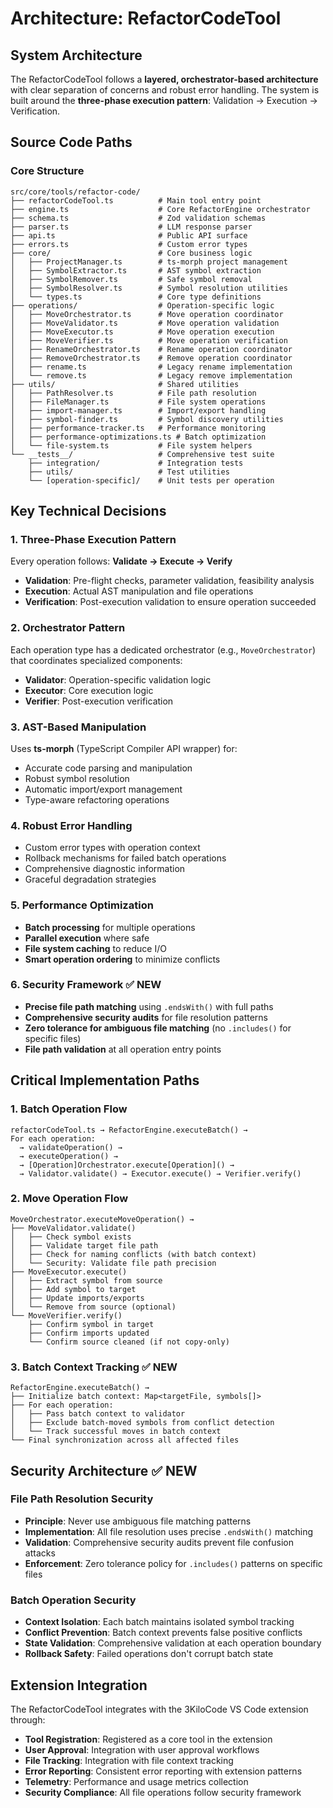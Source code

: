 # Architecture: RefactorCodeTool

## System Architecture

The RefactorCodeTool follows a **layered, orchestrator-based architecture** with clear separation of concerns and robust error handling. The system is built around the **three-phase execution pattern**: Validation → Execution → Verification.

## Source Code Paths

### Core Structure

```
src/core/tools/refactor-code/
├── refactorCodeTool.ts          # Main tool entry point
├── engine.ts                    # Core RefactorEngine orchestrator
├── schema.ts                    # Zod validation schemas
├── parser.ts                    # LLM response parser
├── api.ts                       # Public API surface
├── errors.ts                    # Custom error types
├── core/                        # Core business logic
│   ├── ProjectManager.ts        # ts-morph project management
│   ├── SymbolExtractor.ts       # AST symbol extraction
│   ├── SymbolRemover.ts         # Safe symbol removal
│   ├── SymbolResolver.ts        # Symbol resolution utilities
│   └── types.ts                 # Core type definitions
├── operations/                  # Operation-specific logic
│   ├── MoveOrchestrator.ts      # Move operation coordinator
│   ├── MoveValidator.ts         # Move operation validation
│   ├── MoveExecutor.ts          # Move operation execution
│   ├── MoveVerifier.ts          # Move operation verification
│   ├── RenameOrchestrator.ts    # Rename operation coordinator
│   ├── RemoveOrchestrator.ts    # Remove operation coordinator
│   ├── rename.ts                # Legacy rename implementation
│   └── remove.ts                # Legacy remove implementation
├── utils/                       # Shared utilities
│   ├── PathResolver.ts          # File path resolution
│   ├── FileManager.ts           # File system operations
│   ├── import-manager.ts        # Import/export handling
│   ├── symbol-finder.ts         # Symbol discovery utilities
│   ├── performance-tracker.ts   # Performance monitoring
│   ├── performance-optimizations.ts # Batch optimization
│   └── file-system.ts           # File system helpers
└── __tests__/                   # Comprehensive test suite
    ├── integration/             # Integration tests
    ├── utils/                   # Test utilities
    └── [operation-specific]/    # Unit tests per operation
```

## Key Technical Decisions

### 1. **Three-Phase Execution Pattern**

Every operation follows: **Validate → Execute → Verify**

- **Validation**: Pre-flight checks, parameter validation, feasibility analysis
- **Execution**: Actual AST manipulation and file operations
- **Verification**: Post-execution validation to ensure operation succeeded

### 2. **Orchestrator Pattern**

Each operation type has a dedicated orchestrator (e.g., `MoveOrchestrator`) that coordinates specialized components:

- **Validator**: Operation-specific validation logic
- **Executor**: Core execution logic
- **Verifier**: Post-execution verification

### 3. **AST-Based Manipulation**

Uses **ts-morph** (TypeScript Compiler API wrapper) for:

- Accurate code parsing and manipulation
- Robust symbol resolution
- Automatic import/export management
- Type-aware refactoring operations

### 4. **Robust Error Handling**

- Custom error types with operation context
- Rollback mechanisms for failed batch operations
- Comprehensive diagnostic information
- Graceful degradation strategies

### 5. **Performance Optimization**

- **Batch processing** for multiple operations
- **Parallel execution** where safe
- **File system caching** to reduce I/O
- **Smart operation ordering** to minimize conflicts

### 6. **Security Framework** ✅ **NEW**

- **Precise file path matching** using `.endsWith()` with full paths
- **Comprehensive security audits** for file resolution patterns
- **Zero tolerance for ambiguous file matching** (no `.includes()` for specific files)
- **File path validation** at all operation entry points

## Critical Implementation Paths

### 1. **Batch Operation Flow**

```
refactorCodeTool.ts → RefactorEngine.executeBatch() →
For each operation:
  → validateOperation() →
  → executeOperation() →
  → [Operation]Orchestrator.execute[Operation]() →
  → Validator.validate() → Executor.execute() → Verifier.verify()
```

### 2. **Move Operation Flow**

```
MoveOrchestrator.executeMoveOperation() →
├── MoveValidator.validate()
│   ├── Check symbol exists
│   ├── Validate target file path
│   ├── Check for naming conflicts (with batch context)
│   └── Security: Validate file path precision
├── MoveExecutor.execute()
│   ├── Extract symbol from source
│   ├── Add symbol to target
│   ├── Update imports/exports
│   └── Remove from source (optional)
└── MoveVerifier.verify()
    ├── Confirm symbol in target
    ├── Confirm imports updated
    └── Confirm source cleaned (if not copy-only)
```

### 3. **Batch Context Tracking** ✅ **NEW**

```
RefactorEngine.executeBatch() →
├── Initialize batch context: Map<targetFile, symbols[]>
├── For each operation:
│   ├── Pass batch context to validator
│   ├── Exclude batch-moved symbols from conflict detection
│   └── Track successful moves in batch context
└── Final synchronization across all affected files
```

## Security Architecture ✅ **NEW**

### File Path Resolution Security

- **Principle**: Never use ambiguous file matching patterns
- **Implementation**: All file resolution uses precise `.endsWith()` matching
- **Validation**: Comprehensive security audits prevent file confusion attacks
- **Enforcement**: Zero tolerance policy for `.includes()` patterns on specific files

### Batch Operation Security

- **Context Isolation**: Each batch maintains isolated symbol tracking
- **Conflict Prevention**: Batch context prevents false positive conflicts
- **State Validation**: Comprehensive validation at each operation boundary
- **Rollback Safety**: Failed operations don't corrupt batch state

## Extension Integration

The RefactorCodeTool integrates with the 3KiloCode VS Code extension through:

- **Tool Registration**: Registered as a core tool in the extension
- **User Approval**: Integration with user approval workflows
- **File Tracking**: Integration with file context tracking
- **Error Reporting**: Consistent error reporting with extension patterns
- **Telemetry**: Performance and usage metrics collection
- **Security Compliance**: All file operations follow security framework
